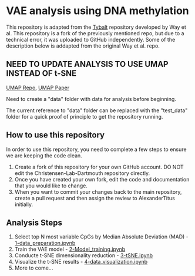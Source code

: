 # VAE analysis using DNA methylation
This repository is adapted from the [Tybalt](https://github.com/greenelab/tybalt) repository developed by Way et al. This repository is a fork of the previously mentioned repo, but due to a technical error, it was uploaded to GitHub independently. Some of the description below is addapted from the original Way et al. repo. 

## NEED TO UPDATE ANALYSIS TO USE UMAP INSTEAD OF t-SNE
[UMAP Repo](https://github.com/lmcinnes/umap), [UMAP Paper](https://arxiv.org/abs/1802.03426)

Need to create a "data" folder with data for analysis before beginning.

The current reference to "data" folder can be replaced with the "test_data" folder for a quick proof of principle to get the repository running.


## How to use this repository
In order to use this repository, you need to complete a few steps to ensure we are keeping the code clean.

1. Create a fork of this repository for your own GitHub account. DO NOT edit the Christensen-Lab-Dartmouth repository directly.
1. Once you have created your own fork, edit the code and documentation that you would like to change.
1. When you want to commit your changes back to the main repository, create a pull request and then assign the review to AlexanderTitus initially.

## Analysis Steps
1. Select top N most variable CpGs by Median Absolute Deviation (MAD) - [1-data_preparation.ipynb](1-data_preparation.ipynb)
1. Train the VAE model - [2-Model_training.ipynb](2-Model_training.ipynb)
1. Conducte t-SNE dimensionality reduction - [3-tSNE.ipynb](3-tSNE.ipynb)
1. Visualize the t-SNE results - [4-data_visualization.ipynb](4-data_visualization.ipynb)
1. More to come...
